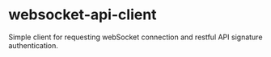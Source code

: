 # websocket-api-client
Simple client for requesting webSocket connection and restful API signature authentication.
